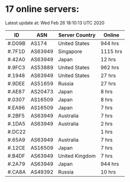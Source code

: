 # 17 online servers:

Latest update at: Wed Feb 26 18:10:13 UTC 2020

| ID | ASN | Server Country | Online |
| -- | --- | -------------- | ------ |
| #.D09B | AS174 | United States | 944 hrs |
| #.7F1D | AS63949 | Singapore | 1115 hrs |
| #.42A0 | AS63949 | Japan | 12 hrs |
| #.9FC3 | AS53889 | United States | 962 hrs |
| #.1948 | AS63949 | United States | 27 hrs |
| #.9DEE | AS51659 | Russia | 27 hrs |
| #.AE87 | AS20473 | Japan | 8 hrs |
| #.0307 | AS16509 | Japan | 8 hrs |
| #.EA96 | AS16509 | Japan | 7 hrs |
| #.2BF5 | AS63949 | Australia | 7 hrs |
| #.1DA5 | AS63949 | Australia | 2 hrs |
| #.DC22 |  |  | 1 hrs |
| #.65A9 | AS63949 | Australia | 7 hrs |
| #.12CE | AS16509 | Japan | 7 hrs |
| #.B4DF | AS63949 | United Kingdom | 7 hrs |
| #.2A79 | AS63949 | Japan | 944 hrs |
| #.CA8A | AS49392 | Russia | 10 hrs |

